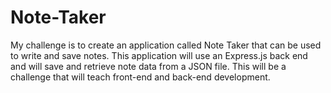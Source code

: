 # Note-Taker
My challenge is to create an application called Note Taker that can be used to write and save notes. This application will use an Express.js back end and will save and retrieve note data from a JSON file. This will be a challenge that will teach front-end and back-end development.
